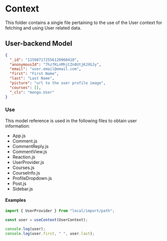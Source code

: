 # Context

This folder contains a single file pertaining to the use of the User context for fetching and using User related data.

## User-backend Model

```json
{
  "_id": "115987172556120960410",
  "anonymousId": "7hzfKLnMhjCZn8UtjKJXGJy",
  "email": "user.email@email.com",
  "first": "First Name",
  "last": "Last Name",
  "picture": "url to the user profile image",
  "courses": [],
  "_cls": "mongo.User"
}
```

### Use

This model reference is used in the following files to obtain user information:

- App.js
- Comment.js
- CommentReply.js
- CommentView.js
- Reaction.js
- UserProvider.js
- Courses.js
- CourseInfo.js
- ProfileDropdown.js
- Post.js
- Sidebar.js

#### Examples

```js
import { UserProvider } from "local/import/path";

const user = useContext(UserContext);

console.log(user);
console.log(user.first, " ", user.last);
```
